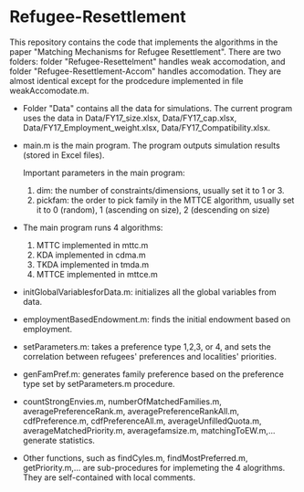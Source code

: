 # Refugee-Resettlement

This repository contains the code that implements the algorithms in the paper "Matching Mechanisms for Refugee Resettlement". 
There are two folders: folder "Refugee-Resettelment" handles weak accomodation, and folder "Refugee-Resettlement-Accom" handles accomodation. They are almost identical except for the prodcedure implemented in file weakAccomodate.m. 

  - Folder "Data" contains all the data for simulations. The current program uses the data in Data/FY17_size.xlsx, Data/FY17_cap.xlsx, Data/FY17_Employment_weight.xlsx, Data/FY17_Compatibility.xlsx. 
  
  - main.m is the main program. The program outputs simulation results (stored in Excel files).
  
    Important parameters in the main program:
      1. dim: the number of constraints/dimensions, usually set it to 1 or 3. 
      2. pickfam: the order to pick family in the MTTCE algorithm, usually set it to 0 (random), 1 (ascending on size), 2 (descending on size)
      
  - The main program runs 4 algorithms:
      1. MTTC implemented in mttc.m 
      2. KDA implemented in cdma.m 
      3. TKDA implemented in tmda.m
      4. MTTCE implemented in mttce.m
      
  - initGlobalVariablesforData.m: initializes all the global variables from data. 
  
  - employmentBasedEndowment.m: finds the initial endowment based on employment.
  
  - setParameters.m: takes a preference type 1,2,3, or 4, and sets the correlation between refugees' preferences and localities' priorities.  
  
  - genFamPref.m: generates family preference based on the preference type set by setParameters.m procedure. 
  
  - countStrongEnvies.m, numberOfMatchedFamilies.m, averagePreferenceRank.m, averagePreferenceRankAll.m, cdfPreference.m, cdfPreferenceAll.m, averageUnfilledQuota.m, 
  averageMatchedPriority.m, averagefamsize.m, matchingToEW.m,... generate statistics.
  
  - Other functions, such as findCyles.m, findMostPreferred.m, getPriority.m,... are sub-procedures for implemeting the 4 alogrithms. They are self-contained with local comments.  
  


